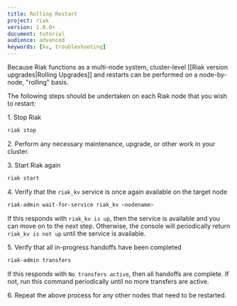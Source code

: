 ```yaml
---
title: Rolling Restart
project: riak
version: 1.0.0+
document: tutorial
audience: advanced
keywords: [kv, troubleshooting]
---
```


Because Riak functions as a multi-node system, cluster-level [[Riak version upgrades|Rolling Upgrades]] and restarts can be performed on a node-by-node, "rolling" basis.

The following steps should be undertaken on each Riak node that you wish to restart:

1\. Stop Riak

```bash
riak stop
```

2\. Perform any necessary maintenance, upgrade, or other work in your cluster.

3\. Start Riak again

```bash
riak start
```

4\. Verify that the `riak_kv` service is once again available on the target node

```bash
riak-admin wait-for-service riak_kv <nodename>
```

If this responds with `riak_kv is up`, then the service is available and you can move on to the next step. Otherwise, the console will periodically return `riak_kv is not up` until the service is available.

5\. Verify that all in-progress handoffs have been completed

```bash
riak-admin transfers
```

If this responds with `No transfers active`, then all handoffs are complete. If not, run this command periodically until no more transfers are active.

6\. Repeat the above process for any other nodes that need to be restarted.
